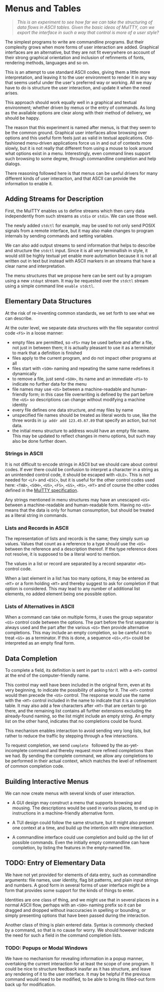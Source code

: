 # Menus and Tables

> *This is an experiment to see how far we can take
> the structuring of data flows in ASCII tables.  Given
> the basic ideas of MulTTY, can we export the interface
> in such a way that control is more of a user style?*

The simplest programs to write are commandline programs.
But their complexity grows when more forms of user
interaction are added.  Graphical interfaces are an
alternative, but they are not fit everywhere on account
of their strong graphical orientation and inclusion of
refinments of fonts, rendering methods, languages and
so on.

This is an attempt to use standard ASCII codes, giving
them a little more interpretation, and leaving it to
the user environment to render it in any way that seems
useful under the user's preferred way or working.  All
we may have to do is structure the user interaction,
and update it when the need arises.

This approach should work equally well in a graphical
and textual environment; whether driven by menus or
the entry of commands.  As long as the available
options are clear along with their method of delivery,
we should be happy.

The reason that this experiment is named after menus,
is that they seem to be the common ground.  Graphical
user interfaces allow browsing over options and this
useful form feels just as valid in textual applications.
Old-fashioned menu-driven applications force us in and
out of contexts more slowly, but it is not really that
different from using a mouse to look around what
options exist in a menu.  Interestingly, even command
lines support such browsing to some degree, through
commandline completion and help dialogs.

There reasoning followed here is that menus can be
useful drivers for many different kinds of user
interaction, and that ASCII can provide the
information to enable it.


## Adding Streams for Description

First, the MulTTY enables us to define streams which
then carry data independently from such streams as
`stdio` or `stdin`.  We can use those well.

The newly added `stdctl` for example, may be used to
not only send POSIX signals from a remote interface,
but it may also make changes to program internals by
sending commands and setting variables.

We can also add output streams to send information
that helps to describe and structure the `stdctl`
input.  Since it is all very terminallish in style,
it would still be highly textual yet enable more
automation because it is not all written out in
text but instead with ASCII markers in an streams
that have a clear name and interpretation.

The menu structures that we propose here can be
sent out by a program using a new `stdopt` stream.
It may be requested over the `stdctl` stream
using a simple command line `enable stdctl`.


## Elementary Data Structures

At the risk of re-inventing common standards, we
set forth to see what we can describe.

At the outer level, we separate data structures
with the file separator control code `<FS>` in a
loose manner:

  * empty files are permitted, so `<FS>` may be
    used before and after a file, not just in
    between them; it is actually pleasant to
    use it as a terminator to mark that a
    definition is finished
  * files apply to the current program, and do
    not impact other programs at all
  * files start with `<SOH>` naming and repeating
    the same name redefines it dynamically
  * to remove a file, just send `<SOH>`, its name
    and an immediate `<FS>` to indicate no further
    data for the menu
  * file names may use `<US>` between a
    machine-readable and human-friendly form;
    in this case file overwriting is defined
    by the part before the `<US>` so descriptions
    can change without modifying a machine
    identity
  * every file defines one data structure,
    and may files by name
  * unspecified file names should be treated
    as literal words to use, like the three
    words in `ip addr add 123.45.67.89` that
    specify an action, but not data.
  * the initial menu structure to address would
    have an empty file name.  This may be updated
    to reflect changes in menu options, but such
    may also be done further down.


### Strings in ASCII

It is not difficult to encode strings in ASCII
but we should care about control codes.  If ever
there could be confusion to interpret a character
in a string as an unintended control code, it
should be escaped with `<DLE>`.  This is not needed
for `<LF>` and `<ESC>`, but it is useful for the
other control codes used here: `<TAB>`, `<SOH>`,
`<US>`, `<FS>`, `<GS>`, `<RS>`, `<HT>` and of course the
other codes defined in the
[MulTTY specification](ASCII.MD).

Any strings mentioned in menu structures may
have an unescaped `<US>` between a machine-readable
and human-readable form.  Having no `<US>` means
that the data is only for human consumption, but
should be treated as a literal string in commands.


### Lists and Records in ASCII

The representation of lists and records is the same;
they simply sum up values.  Values that count as a
reference to a type should use the `<US>` between the
reference and a description thereof.  If the type
reference does not resolve, it is supposed to be a
literal word to mention.

The values in a list or record are separated by a
record separator `<RS>` control code.

When a last element in a list has too many options,
it may be entered as `<HT>` or a form holding `<HT>`
and thereby suggest to ask for completion if that
option is considered.  This may lead to any number
of additional list elements, no added element
being one possible option.


### Lists of Alternatives in ASCII

When a command can take on multiple forms, it uses
the group separator `<GS>` control code between the
options.  The part before the first separator is
always used and the part after the various `<GS>`
then provide alternative completions.  This may
include an empty completion, so be careful not to
treat `<GS>` as a terminator.  If this is done, a
sequence `<GS>`,`<FS>` could be interpreted as an
empty final form.


## Data Completion

To complete a field, its definition is sent in
part to `stdctl` with a `<HT>` control at the end
of the computer-friendly name.

This control may well have been included in the
original form, even at its very beginning, to
indicate the possibility of asking for it.  The
`<HT>` control would then precede the `<US>` control.
The response would use the name with the `<HT>`
control included in the name to indicate that it
is a completion table.  It may also add a few
characters after `<HT>` that are certain to go
there, and the remaining list contains all
further extensions excluding the already-found
naming, so the list might include an empty string.
An empty list on the other hand, indicates that
no completions could be found.

This mechanism enables interaction to avoid
sending very long lists, but rather to reduce the
traffic by stepping through a few interactions.

To request completion, we send `complete ` followed
by the as-yet-incomplete command and thereby
request more refined completions than we had.  By
sending the complete command, we allow any completions
to be performed in their actual context, which matches
the level of refinement of common completion code.


## Building Interactive Menus

We can now create menus with several kinds of
user interaction.

  * A GUI design may construct a menu that supports
    browsing and mousing.  The descriptions would be
    used in various places, to end up in instructions
    in a machine-friendly alternative form.

  * A TUI design could follow the same structure, but
    it might also present one context at a time, and
    build up the intention with more interaction.

  * A commandline interface could use completion and
    build up the list of possible commands.  Even the
    initially empty commandline can have completion,
    by listing the features in the empty-named file.


## TODO: Entry of Elementary Data

We have not yet provided for elements of data entry,
such as commandline arguments: file names, user identity,
flag bit patterns, and plain input strings and numbers.
A good form in several forms of user interface might
be a form that provides some support for the kinds of
things to enter.

Identities are one class of thing, and we might use
that in several places in a normal ASCII flow, perhaps
with an `<SOH>` naming prefix so it can be dragged and
dropped without inaccuracies in spelling or bounding,
or simply presenting options that have been passed
during the interaction.

Another class of thing is plain entered data.  Syntax
is commonly checked by a command, so that is no cause
for worry.  We should however indicate the need for
such a field in the command completion lists.


### TODO: Popups or Modal Windows

We have no mechanism for revealing information in a
popup manner, overtaking the current interaction for
at least the scope of one program.  It could be nice
to structure feedback inasfar as it has structure,
and leave any rendering of it to the user interface.
It may be helpful if the previous command would need
to be modified, to be able to bring its filled-out
form back up for modification.

